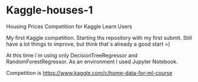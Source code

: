 # Kaggle-houses-1
Housing Prices Competition for Kaggle Learn Users

My first Kaggle competition. Starting ths repository with my first submit. Still have a lot things to improve, but think that`s already a good start =)

At this time i`m using only DecisionTreeRegressor and RandomForestRegressor. As an environment I used Jupyter Notebook.

Competition is https://www.kaggle.com/c/home-data-for-ml-course
